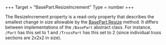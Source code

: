 +++
Target = "BasePart.ResizeIncrement"
Type = number
+++

The ResizeIncrement property is a read-only property that describes the smallest change in size allowable by the [BasePart.Resize](https://developer.roblox.com/api-reference/function/BasePart/Resize) method. It differs between implementations of the `/BasePart` abstract class. For instance, `/Part` has this set to 1 and `/TrussPart` has this set to 2 (since individual truss sections are 2x2x2 in size).